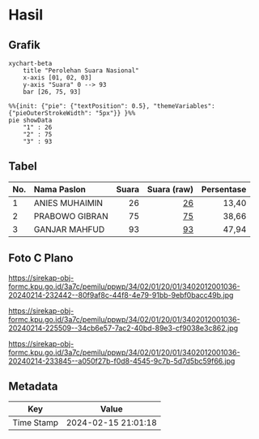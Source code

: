 # Hasil

## Grafik

```mermaid
xychart-beta
    title "Perolehan Suara Nasional"
    x-axis [01, 02, 03]
    y-axis "Suara" 0 --> 93
    bar [26, 75, 93]
```

```mermaid
%%{init: {"pie": {"textPosition": 0.5}, "themeVariables": {"pieOuterStrokeWidth": "5px"}} }%%
pie showData
    "1" : 26
    "2" : 75
    "3" : 93
```

## Tabel

| No. | Nama Paslon    | Suara | Suara (raw) | Persentase |
|:--- |:-------------- | -----:| -----------:| ----------:|
| 1   | ANIES MUHAIMIN | 26    | [26][p-1]   | 13,40      |
| 2   | PRABOWO GIBRAN | 75    | [75][p-2]   | 38,66      |
| 3   | GANJAR MAHFUD  | 93    | [93][p-3]   | 47,94      |


[p-1]: https://github.com/gigit-pemilu/pemilu-2024/blob/main/pilpres/hitung-suara/sub/34-di-yogyakarta/sub/02-bantul/sub/01-srandakan/sub/2001-poncosari/sub/036-tps/sub/paslon-1.txt
[p-2]: https://github.com/gigit-pemilu/pemilu-2024/blob/main/pilpres/hitung-suara/sub/34-di-yogyakarta/sub/02-bantul/sub/01-srandakan/sub/2001-poncosari/sub/036-tps/sub/paslon-2.txt
[p-3]: https://github.com/gigit-pemilu/pemilu-2024/blob/main/pilpres/hitung-suara/sub/34-di-yogyakarta/sub/02-bantul/sub/01-srandakan/sub/2001-poncosari/sub/036-tps/sub/paslon-3.txt

## Foto C Plano

https://sirekap-obj-formc.kpu.go.id/3a7c/pemilu/ppwp/34/02/01/20/01/3402012001036-20240214-232442--80f9af8c-44f8-4e79-91bb-9ebf0bacc49b.jpg

https://sirekap-obj-formc.kpu.go.id/3a7c/pemilu/ppwp/34/02/01/20/01/3402012001036-20240214-225509--34cb6e57-7ac2-40bd-89e3-cf9038e3c862.jpg

https://sirekap-obj-formc.kpu.go.id/3a7c/pemilu/ppwp/34/02/01/20/01/3402012001036-20240214-233845--a050f27b-f0d8-4545-9c7b-5d7d5bc59f66.jpg


## Metadata

| Key        | Value               |
| ---------- | ------------------- |
| Time Stamp | 2024-02-15 21:01:18 |



